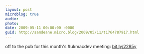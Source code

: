 ```yaml
---
layout: post
microblog: true
audio: 
photo: 
date: 2009-05-11 00:00:00 -0000
guid: http://samdeane.micro.blog/2009/05/11/t1764787917.html
---
```

off to the pub for this month's #ukmacdev meeting: [bit.ly/2285y](http://bit.ly/2285y)
